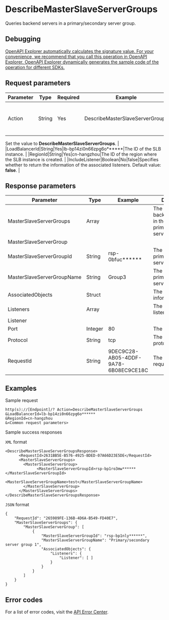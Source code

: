 # DescribeMasterSlaveServerGroups

Queries backend servers in a primary/secondary server group.

## Debugging

[OpenAPI Explorer automatically calculates the signature value. For your convenience, we recommend that you call this operation in OpenAPI Explorer. OpenAPI Explorer dynamically generates the sample code of the operation for different SDKs.](https://api.aliyun.com/#product=Slb&api=DescribeMasterSlaveServerGroups&type=RPC&version=2014-05-15)

## Request parameters

|Parameter|Type|Required|Example|Description|
|---------|----|--------|-------|-----------|
|Action|String|Yes|DescribeMasterSlaveServerGroups|The operation that you want to perform.

 Set the value to **DescribeMasterSlaveServerGroups**. |
|LoadBalancerId|String|Yes|lb-bp14zi0n66zpg6o\*\*\*\*\*\*|The ID of the SLB instance. |
|RegionId|String|Yes|cn-hangzhou|The ID of the region where the SLB instance is created. |
|IncludeListener|Boolean|No|false|Specifies whether to return the information of the associated listeners. Default value: **false**. |

## Response parameters

|Parameter|Type|Example|Description|
|---------|----|-------|-----------|
|MasterSlaveServerGroups|Array| |The list of backend servers in the primary/secondary server group. |
|MasterSlaveServerGroup| | | |
|MasterSlaveServerGroupId|String|rsp-0bfuc\*\*\*\*\*\*|The ID of the primary/secondary server group. |
|MasterSlaveServerGroupName|String|Group3|The name of the primary/secondary server group. |
|AssociatedObjects|Struct| |The related information. |
|Listeners|Array| |The list of listeners. |
|Listener| | | |
|Port|Integer|80|The listening port. |
|Protocol|String|tcp|The listener protocol. |
|RequestId|String|9DEC9C28-AB05-4DDF-9A78-6B08EC9CE18C|The ID of the request. |

## Examples

Sample request

```
http(s)://[Endpoint]/? Action=DescribeMasterSlaveServerGroups
&LoadBalancerId=lb-bp14zi0n66zpg6o******
&RegionId=cn-hangzhou
&<Common request parameters>
```

Sample success responses

`XML` format

```
<DescribeMasterSlaveServerGroupsResponse>
      <RequestId>2631BB5E-B576-4925-BDED-07A66D23E5DE</RequestId>
      <MasterSlaveServerGroups>
	    <MasterSlaveServerGroup>
		      <MasterSlaveServerGroupId>rsp-bp1ro3mw******</MasterSlaveServerGroupId>
		      <MasterSlaveServerGroupName>test</MasterSlaveServerGroupName>
	    </MasterSlaveServerGroup>
      </MasterSlaveServerGroups>
</DescribeMasterSlaveServerGroupsResponse>
```

`JSON` format

```
{
    "RequestId": "265989FE-136B-4D6A-B549-FD40E7", 
    "MasterSlaveServerGroups": {
        "MasterSlaveServerGroup": [
            {
                "MasterSlaveServerGroupId": "rsp-bp1nly******", 
                "MasterSlaveServerGroupName": "Primary/secondary server group 1", 
                "AssociatedObjects": {
                    "Listeners": {
                        "Listener": [ ]
                    }
                }
            }
        ]
    }
}
```

## Error codes

For a list of error codes, visit the [API Error Center](https://error-center.alibabacloud.com/status/product/Slb).

